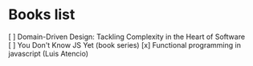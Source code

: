 # Books list

[ ] Domain-Driven Design: Tackling Complexity in the Heart of Software  
[ ] You Don't Know JS Yet (book series)
[x] Functional programming in javascript (Luis Atencio)
